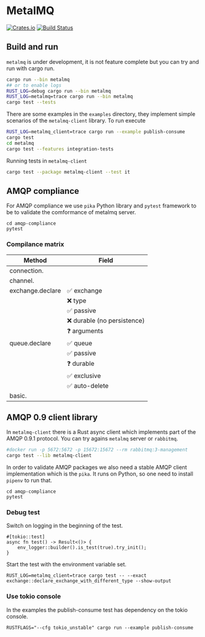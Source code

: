 # MetalMQ

[![Crates.io][crates-badge]][crates-url]
[![Build Status][actions-badge]][actions-url]

[crates-badge]: https://img.shields.io/crates/v/metalmq.svg
[crates-url]: https://crates.io/crates/metalmq
[actions-badge]: https://github.com/jonasrichard/metalmq/workflows/CI/badge.svg
[actions-url]: https://github.com/jonasrichard/metalmq/actions?query=workflow%3ACI

## Build and run

`metalmq` is under development, it is not feature complete but you can try and run with cargo run.

```bash
cargo run --bin metalmq
## or to enable logs
RUST_LOG=debug cargo run --bin metalmq
RUST_LOG=metalmq=trace cargo run --bin metalmq
cargo test --tests
```

There are some examples in the `examples` directory, they implement simple scenarios of the
`metalmq-client` library. To run execute

```bash
RUST_LOG=metalmq_client=trace cargo run --example publish-consume
cargo test
cd metalmq
cargo test --features integration-tests
```

Running tests in `metalmq-client`

```bash
cargo test --package metalmq-client --test it
```

## AMQP compliance

For AMQP compliance we use `pika` Python library and `pytest` framework to be to validate
the comformance of metalmq server.

```
cd amqp-compliance
pytest
```

### Compilance matrix

|Method            |Field                          |
|------------------|-------------------------------|
|connection.       |                               |
|channel.          |                               |
|exchange.declare  |:white_check_mark: exchange    |
|                  |:x: type                       |
|                  |:white_check_mark: passive     |
|                  |:x: durable (no persistence)   |
|                  |:question: arguments           |
|queue.declare     |:white_check_mark: queue       |
|                  |:white_check_mark: passive     |
|                  |:question: durable             |
|                  |:white_check_mark: exclusive   |
|                  |:white_check_mark: auto-delete |
|basic.            |                               |

## AMQP 0.9 client library

In `metalmq-client` there is a Rust async client which implements part of the AMQP 0.9.1 protocol.
You can try agains `metalmq` server or `rabbitmq`.

```bash
#docker run -p 5672:5672 -p 15672:15672 --rm rabbitmq:3-management
cargo test --lib metalmq-client
```

In order to validate AMQP packages we also need a stable AMQP client implementation which is
the `pika`. It runs on Python, so one need to install `pipenv` to run that.

```
cd amqp-compliance
pytest
```

### Debug test

Switch on logging in the beginning of the test.

```
#[tokio::test]
async fn test() -> Result<()> {
    env_logger::builder().is_test(true).try_init();
}
```

Start the test with the environment variable set.

```
RUST_LOG=metalmq_client=trace cargo test -- --exact exchange::declare_exchange_with_different_type --show-output
```

### Use tokio console

In the examples the publish-consume test has dependency on the tokio console.

```
RUSTFLAGS="--cfg tokio_unstable" cargo run --example publish-consume
```
